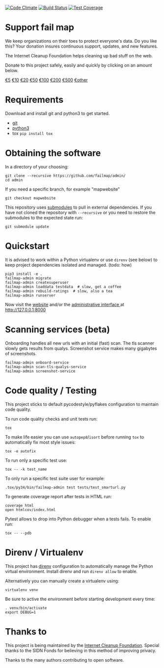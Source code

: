 [![Code Climate](https://codeclimate.com/github/failmap/admin/badges/gpa.svg)](https://codeclimate.com/github/failmap/admin) [![Build Status](https://travis-ci.org/failmap/admin.svg?branch=master)](https://travis-ci.org/failmap/admin) [![Test Coverage](https://codeclimate.com/github/failmap/admin/badges/coverage.svg)](https://codeclimate.com/github/failmap/admin/coverage)

# Support fail map
We keep organizations on their toes to protect everyone's data. Do you like this? Your donation insures continuous support, updates,
and new features.

The Internet Cleanup Foundation helps cleaning up bad stuff on the web.

Donate to this project safely, easily and quickly by clicking on an amount below.

<a href="https://useplink.com/payment/qaCyn8t6Tar7c5zVS6Fa/5" target="_blank">&euro;5</a>
<a href="https://useplink.com/payment/qaCyn8t6Tar7c5zVS6Fa/10" target="_blank">&euro;10</a>
<a href="https://useplink.com/payment/qaCyn8t6Tar7c5zVS6Fa/25" target="_blank">&euro;20</a>
<a href="https://useplink.com/payment/qaCyn8t6Tar7c5zVS6Fa/50" target="_blank">&euro;50</a>
<a href="https://useplink.com/payment/qaCyn8t6Tar7c5zVS6Fa/100" target="_blank">&euro;100</a>
<a href="https://useplink.com/payment/qaCyn8t6Tar7c5zVS6Fa/200" target="_blank">&euro;200</a>
<a href="https://useplink.com/payment/qaCyn8t6Tar7c5zVS6Fa/500" target="_blank">&euro;500</a>
<a href="https://useplink.com/payment/qaCyn8t6Tar7c5zVS6Fa" target="_blank">&euro;other</a>

# Requirements

Download and install git and python3 to get started.

- [git](https://git-scm.com/downloads)
- [python3](https://www.python.org/downloads/)
- tox `pip install tox`


# Obtaining the software

In a directory of your choosing:

    git clone --recursive https://github.com/failmap/admin/
    cd admin

If you need a specific branch, for example "mapwebsite"

    git checkout mapwebsite

This repository uses [submodules](https://git-scm.com/docs/git-submodule) to pull in external
dependencies. If you have not cloned the repository with `--recursive` or you need to restore
the submodules to the expected state run:

    git submodule update

# Quickstart

It is advised to work within a Python virtualenv or use `direnv` (see below) to keep project
dependencies isolated and managed. (todo: how)

    pip3 install -e .
    failmap-admin migrate
    failmap-admin createsuperuser
    failmap-admin loaddata testdata  # slow, get a coffee
    failmap-admin rebuild-ratings  # slow, also a tea
    failmap-admin runserver

Now visit the [website](http://127.0.0.1:8000/) and/or the
[administrative interface ](http://127.0.0.1:8000/admin/) at http://127.0.0.1:8000


# Scanning services (beta)

Onboarding handles all new urls with an initial (fast) scan. The tls scanner slowly gets results
from qualys. Screenshot service makes many gigabytes of screenshots.

    failmap-admin onboard-service
    failmap-admin scan-tls-qualys-service
    failmap-admin screenshot-service

# Code quality / Testing

This project sticks to default pycodestyle/pyflakes configuration to maintain code quality.

To run code quality checks and unit tests run:

    tox

To make life easier you can use `autopep8`/`isort` before running `tox` to automatically fix most style issues:

    tox -e autofix

To run only a specific test use:

    tox -- -k test_name

To only run a specific test suite user for example:

    .tox/py34/bin/failmap-admin test tests/test_smarturl.py

To generate coverage report after tests in HTML run:

    coverage html
    open htmlcov/index.html

Pytest allows to drop into Python debugger when a tests fails. To enable run:

    tox -- --pdb

# Direnv / Virtualenv

This project has [direnv](https://direnv.net/) configuration to automatically manage the Python
virtual environment. Install direnv and run `direnv allow` to enable.

Alternatively you can manually create a virtualenv using:

    virtualenv venv

Be sure to active the environment before starting development every time:

    . venv/bin/activate
    export DEBUG=1

# Thanks to
This project is being maintained by the [Internet Cleanup Foundation](https://internetcleanup.foundation).
Special thanks to the SIDN Fonds for believing in this method of improving privacy.

Thanks to the many authors contributing to open software.
